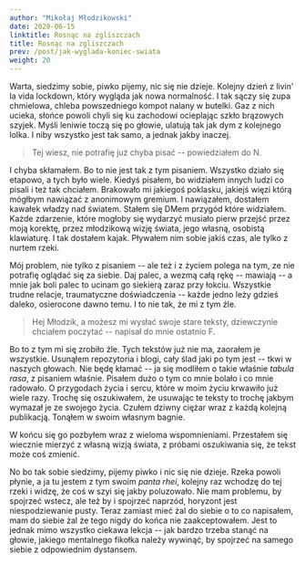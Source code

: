 ```yaml
---
author: "Mikołaj Młodzikowski"
date: 2020-06-15
linktitle: Rosnąc na zgliszczach
title: Rosnąc na zgliszczach
prev: /post/jak-wyglada-koniec-swiata
weight: 20
---
```


Warta, siedzimy sobie, piwko pijemy, nic się nie dzieje. Kolejny dzień z livin' la vida lockdown, który wygląda jak nowa normalność. I tak sączy się zupa chmielowa, chleba powszedniego kompot nalany w butelki. Gaz z nich ucieka, słońce powoli chyli się ku zachodowi ocieplając szkło brązowych szyjek. Myśli leniwie toczą się po głowie, ulatują tak jak dym z kolejnego lolka. I niby wszystko jest tak samo, a jednak jakby inaczej.

> Tej wiesz, nie potrafię już chyba pisać -- powiedziałem do N.

I chyba skłamałem. Bo to nie jest tak z tym pisaniem. Wszystko działo się etapowo, a tych było wiele. Kiedyś pisałem, bo widziałem innych ludzi co pisali i też tak chciałem. Brakowało mi jakiegoś poklasku, jakiejś więzi którą mógłbym nawiązać z anonimowym gremium. I nawiązałem, dostałem kawałek władzy nad światem. Stałem się DMem przygód które widziałem. Każde zdarzenie, które mogłoby się wydarzyć musiało pierw przejść przez moją korektę, przez młodzikową wizję świata, jego własną, osobistą klawiaturę. I tak dostałem kajak. Pływałem nim sobie jakiś czas, ale tylko z nurtem rzeki.

Mój problem, nie tylko z pisaniem -- ale też i z życiem polega na tym, ze nie potrafię oglądać się za siebie. Daj palec, a wezmą całą rękę -- mawiają -- a mnie jak boli palec to ucinam go siekierą zaraz przy łokciu. Wszystkie trudne relacje, traumatyczne doświadczenia -- każde jedno leży gdzieś daleko, osierocone dawno temu. I to nie tak, że mi z tym źle.

> Hej Młodzik, a możesz mi wysłać swoje stare teksty, dziewczynie chciałem poczytać -- napisał do mnie ostatnio F.

Bo to z tym mi się zrobiło źle. Tych tekstów już nie ma, zaorałem je wszystkie. Usunąłem repozytoria i blogi, cały ślad jaki po tym jest -- tkwi w naszych głowach. Nie będę kłamać -- ja się modliłem o takie właśnie _tabula rasa_, z pisaniem właśnie. Pisałem dużo o tym co mnie bolało i co mnie radowało. O przygodach życia i sercu, które w moim życiu krwawiło już wiele razy. Trochę się oszukiwałem, że usuwając te teksty to trochę jakbym wymazał je ze swojego życia. Czułem dziwny ciężar wraz z każdą kolejną publikacją. Tonąłem w swoim własnym bagnie.

W końcu się go pozbyłem wraz z wieloma wspomnieniami. Przestałem się wiecznie mierzyć z własną wizją świata, z próbami oszukiwania się, że tekst może coś zmienić.

No bo tak sobie siedzimy, pijemy piwko i nic się nie dzieje. Rzeka powoli płynie, a ja tu jestem z tym swoim _panta rhei_, kolejny raz wchodzę do tej rzeki i widzę, że coś w szyi się jakby poluzowało. Nie mam problemu, by spojrzeć wstecz, ale też by i spojrzeć naprzód, horyzont jest niespodziewanie pusty. Teraz zamiast mieć żal do siebie o to co napisałem, mam do siebie żal że tego nigdy do końca nie zaakceptowałem. Jest to jednak mimo wszystko ciekawa lekcja -- jak bardzo trzeba stanąć na głowie, jakiego mentalnego fikołka należy wywinąć, by spojrzeć na samego siebie z odpowiednim dystansem.
